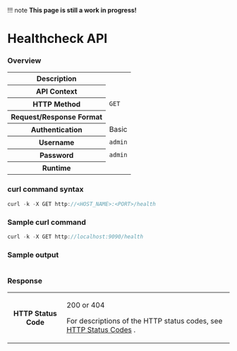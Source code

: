 !!! note
    **This page is still a work in progress!**

# Healthcheck API

### Overview

<table>
<tbody>
<tr class="odd">
<th>Description</th>
<td><br />
</td>
</tr>
<tr class="even">
<th>API Context</th>
<td><br />
</td>
</tr>
<tr class="odd">
<th>HTTP Method</th>
<td><code>GET</code></td>
</tr>
<tr class="even">
<th>Request/Response Format</th>
<td><br />
</td>
</tr>
<tr class="odd">
<th>Authentication</th>
<td>Basic</td>
</tr>
<tr class="even">
<th>Username</th>
<td><code>admin</code></td>
</tr>
<tr class="odd">
<th>Password</th>
<td><code>admin</code></td>
</tr>
<tr class="even">
<th>Runtime</th>
<td><br />
</td>
</tr>
</tbody>
</table>

### curl command syntax

``` java
curl -k -X GET http://<HOST_NAME>:<PORT>/health
```

### Sample curl command

``` java
curl -k -X GET http://localhost:9090/health
```

### Sample output

``` java
```

### Response

<table>
<tbody>
<tr class="odd">
<th>HTTP Status Code</th>
<td><p>200 or 404</p>
<p>For descriptions of the HTTP status codes, see <a href="_HTTP_Status_Codes_">HTTP Status Codes</a> .</p></td>
</tr>
</tbody>
</table>
